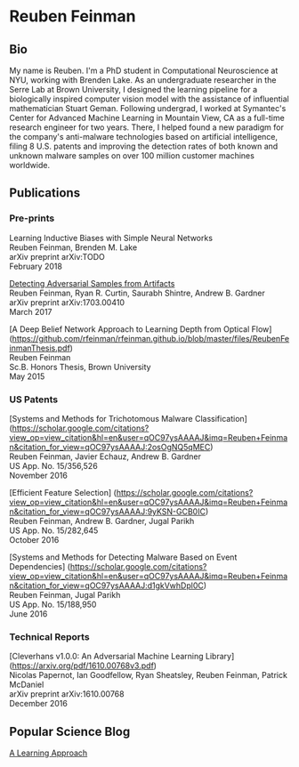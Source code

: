 # Reuben Feinman

## Bio
My name is Reuben.
I'm a PhD student in Computational Neuroscience at NYU, working with Brenden Lake.
As an undergraduate researcher in the Serre Lab at Brown University, I designed the
learning pipeline for a biologically inspired computer vision model with the assistance of influential mathematician Stuart Geman.
Following undergrad, I worked at Symantec's Center for Advanced Machine Learning in Mountain View, CA
as a full-time research engineer for two years.
There, I helped found a new paradigm for the company's anti-malware technologies
based on artificial intelligence, filing 8 U.S. patents and improving the detection rates of
both known and unknown malware samples on over 100 million customer machines worldwide.


## Publications
### Pre-prints

Learning Inductive Biases with Simple Neural Networks<br/>
Reuben Feinman, Brenden M. Lake<br/>
arXiv preprint arXiv:TODO<br/>
February 2018

[Detecting Adversarial Samples from Artifacts](https://arxiv.org/pdf/1703.00410.pdf)<br/>
Reuben Feinman, Ryan R. Curtin, Saurabh Shintre, Andrew B. Gardner<br/>
arXiv preprint arXiv:1703.00410<br/>
March 2017

[A Deep Belief Network Approach to Learning Depth from Optical Flow]
(https://github.com/rfeinman/rfeinman.github.io/blob/master/files/ReubenFeinmanThesis.pdf)<br/>
Reuben Feinman<br/>
Sc.B. Honors Thesis, Brown University<br/>
May 2015

### US Patents

[Systems and Methods for Trichotomous Malware Classification]
(https://scholar.google.com/citations?view_op=view_citation&hl=en&user=qOC97ysAAAAJ&imq=Reuben+Feinman&citation_for_view=qOC97ysAAAAJ:2osOgNQ5qMEC)<br/>
Reuben Feinman, Javier Echauz, Andrew B. Gardner<br/>
US App. No. 15/356,526<br/>
November 2016

[Efficient Feature Selection]
(https://scholar.google.com/citations?view_op=view_citation&hl=en&user=qOC97ysAAAAJ&imq=Reuben+Feinman&citation_for_view=qOC97ysAAAAJ:9yKSN-GCB0IC)<br/>
Reuben Feinman, Andrew B. Gardner, Jugal Parikh<br/>
US App. No. 15/282,645<br/>
October 2016

[Systems and Methods for Detecting Malware Based on Event Dependencies]
(https://scholar.google.com/citations?view_op=view_citation&hl=en&user=qOC97ysAAAAJ&imq=Reuben+Feinman&citation_for_view=qOC97ysAAAAJ:d1gkVwhDpl0C)<br/>
Reuben Feinman, Jugal Parikh<br/>
US App. No. 15/188,950<br/>
June 2016

### Technical Reports

[Cleverhans v1.0.0: An Adversarial Machine Learning Library]
(https://arxiv.org/pdf/1610.00768v3.pdf)<br/>
Nicolas Papernot, Ian Goodfellow, Ryan Sheatsley, Reuben Feinman, Patrick McDaniel<br/>
arXiv preprint arXiv:1610.00768<br/>
December 2016


## Popular Science Blog

[A Learning Approach](http://www.alearningapproach.com)

